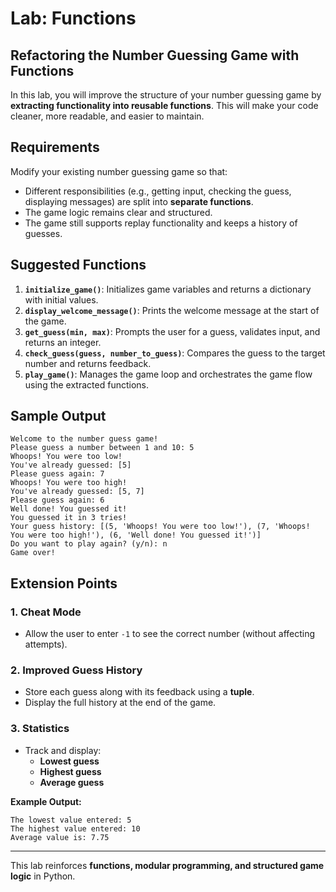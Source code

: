 # Lab: Functions

## Refactoring the Number Guessing Game with Functions

In this lab, you will improve the structure of your number guessing game by **extracting functionality into reusable functions**. This will make your code cleaner, more readable, and easier to maintain.

## Requirements

Modify your existing number guessing game so that:
- Different responsibilities (e.g., getting input, checking the guess, displaying messages) are split into **separate functions**.
- The game logic remains clear and structured.
- The game still supports replay functionality and keeps a history of guesses.

## Suggested Functions

1. **`initialize_game()`**: Initializes game variables and returns a dictionary with initial values.
2. **`display_welcome_message()`**: Prints the welcome message at the start of the game.
3. **`get_guess(min, max)`**: Prompts the user for a guess, validates input, and returns an integer.
4. **`check_guess(guess, number_to_guess)`**: Compares the guess to the target number and returns feedback.
5. **`play_game()`**: Manages the game loop and orchestrates the game flow using the extracted functions.

## Sample Output
```
Welcome to the number guess game!
Please guess a number between 1 and 10: 5
Whoops! You were too low!
You've already guessed: [5]
Please guess again: 7
Whoops! You were too high!
You've already guessed: [5, 7]
Please guess again: 6
Well done! You guessed it!
You guessed it in 3 tries!
Your guess history: [(5, 'Whoops! You were too low!'), (7, 'Whoops! You were too high!'), (6, 'Well done! You guessed it!')]
Do you want to play again? (y/n): n
Game over!
```

## Extension Points

### 1. Cheat Mode
- Allow the user to enter `-1` to see the correct number (without affecting attempts).

### 2. Improved Guess History
- Store each guess along with its feedback using a **tuple**.
- Display the full history at the end of the game.

### 3. Statistics
- Track and display:
  - **Lowest guess**
  - **Highest guess**
  - **Average guess**

**Example Output:**
```
The lowest value entered: 5
The highest value entered: 10
Average value is: 7.75
```

---

This lab reinforces **functions, modular programming, and structured game logic** in Python.
